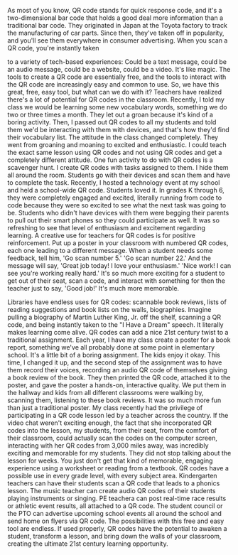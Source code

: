 
As most of you know,
QR code stands for quick response code,
and it&#39;s a two-dimensional bar code
that holds a good deal more information
than a traditional bar code.
They originated in Japan
at the Toyota factory
to track the manufacturing of car parts.
Since then, they&#39;ve taken
off in popularity,
and you&#39;ll see them everywhere
in consumer advertising.
When you scan a QR code,
you&#39;re instantly taken

to a variety of tech-based experiences:
Could be a text message,
could be an audio message,
could be a website,
could be a video.
It&#39;s like magic.
The tools to create a QR
code are essentially free,
and the tools to interact with the QR code
are increasingly easy and common to use.
So, we have this great, free, easy tool,
but what can we do with it?
Teachers have realized
there&#39;s a lot of potential
for QR codes in the classroom.
Recently, I told my class
we would be learning
some new vocabulary words,
something we do
two or three times a month.
They let out a groan
because it&#39;s kind of a boring activity.
Then, I passed out QR
codes to all my students
and told them we&#39;d be interacting
with them with devices,
and that&#39;s how they&#39;d find
their vocabulary list.
The attitude in the class
changed completely.
They went from groaning and moaning
to excited and enthusiastic.
I could teach the exact
same lesson using QR codes
and not using QR codes
and get a completely different attitude.
One fun activity to do with QR codes
is a scavenger hunt.
I create QR codes with tasks
assigned to them.
I hide them all around the room.
Students go with their devices
and scan them and have
to complete the task.
Recently, I hosted a technology
event at my school
and held a school-wide QR code.
Students loved it.
In grades K through 6,
they were completely engaged and excited,
literally running from code to code
because they were so excited
to see what the next task was going to be.
Students who didn&#39;t have devices with them
were begging their parents
to pull out their smart phones
so they could participate as well.
It was so refreshing to see
that level of enthusiasm
and excitement regarding learning.
A creative use for teachers for QR codes
is for positive reinforcement.
Put up a poster in your classroom
with numbered QR codes,
each one leading to a different message.
When a student needs some feedback,
tell him, &#39;Go scan number 5.&#39;
&#39;Go scan number 22.&#39;
And the message will say,
&#39;Great job today! I love your enthusiasm.&#39;
&#39;Nice work! I can see you&#39;re
working really hard.&#39;
It&#39;s so much more exciting for a student
to get out of their seat,
scan a code,
and interact with something
for then the teacher
just to say, &#39;Good job!&#39;
It&#39;s much more memorable.

Libraries have endless uses for QR codes:
scannable book reviews,
lists of reading suggestions
and book lists on the walls,
biographies.
Imagine pulling a biography
of Martin Luther King, Jr. off the shelf,
scanning a QR code,
and being instantly taken
to the &quot;I Have a Dream&quot; speech.
It literally makes learning come alive.
QR codes can add a nice 21st century twist
to a traditional assignment.
Each year, I have my class
create a poster for a book report,
something we&#39;ve all probably done
at some point in elementary school.
It&#39;s a little bit of a boring assignment.
The kids enjoy it okay.
This time, I changed it up,
and the second step of the assignment
was to have them record their voices,
recording an audio QR code of themselves
giving a book review of the book.
They then printed the QR code,
attached it to the poster,
and gave the poster a hands-on,
interactive quality.
We put them in the hallway
and kids from all different classrooms
were walking by, scanning them,
listening to these book reviews.
It was so much more fun
than just a traditional poster.
My class recently had
the privilege of participating
in a QR code lesson
led by a teacher across the country.
If the video chat weren&#39;t exciting enough,
the fact that she incorporated
QR codes into the lesson,
my students, from their seat,
from the comfort of their classroom,
could actually scan the codes
on the computer screen,
interacting with her QR codes
from 3,000 miles away,
was incredibly exciting
and memorable for my students.
They did not stop talking
about the lesson for weeks.
You just don&#39;t get that kind of memorable,
engaging experience using a worksheet
or reading from a textbook.
QR codes have a possible use
in every grade level,
with every subject area.
Kindergarten teachers
can have their students
scan a QR code that leads
to a phonics lesson.
The music teacher can
create audio QR codes
of their students playing
instruments or singing.
PE teachera can post
real-time race results
or athletic event results,
all attached to a QR code.
The student council
or the PTO can advertise
upcoming school events
all around the school
and send home on flyers via QR code.
The possibilities with this
free and easy tool are endless.
If used properly, QR
codes have the potential
to awaken a student,
transform a lesson,
and bring down the walls
of your classroom,
creating the ultimate 21st
century learning opportunity.
